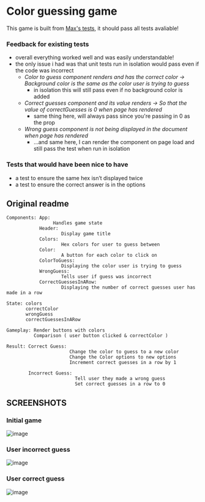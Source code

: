 # Color guessing game  
This game is built from [Max's tests](https://github.com/maxhaggmancmedu/testing-guessing-game), it should pass all tests avaliable!

### Feedback for existing tests
- overall everything worked well and was easily understandable!
- the only issue i had was that unit tests run in isolation would pass even if the code was incorrect
  - *Color to guess component renders and has the correct color → Background color is the same as the color user is trying to guess*
      - in isolation this will still pass even if no background color is added
  - *Correct guesses component and its value renders → So that the value of correctGuesses is 0 when page has rendered*
      - same thing here, will always pass since you're passing in 0 as the prop
  - *Wrong guess component is not being displayed in the document when page has rendered*
      - ...and same here, I can render the component on page load and still pass the test when run in isolation

### Tests that would have been nice to have
- a test to ensure the same hex isn’t displayed twice
- a test to ensure the correct answer is in the options

## Original readme

    Components: App: 
                     Handles game state
                Header:
                        Display game title 
                Colors: 
                        Hex colors for user to guess between
                Color: 
                        A button for each color to click on
                ColorToGuess: 
                        Displaying the color user is trying to guess
                WrongGuess:
                        Tells user if guess was incorrect
                CorrectGuessesInARow:
                        Displaying the number of correct guesses user has made in a row                

    State: colors
           correctColor
           wrongGuess
           correctGuessesInARow 

    Gameplay: Render buttons with colors
              Comparison ( user button clicked & correctColor )

    Result: Correct Guess: 
                           Change the color to guess to a new color
                           Change the Color options to new options
                           Increment correct guesses in a row by 1     
    
            Incorrect Guess: 
                             Tell user they made a wrong guess
                             Set correct guesses in a row to 0  

## SCREENSHOTS

### Initial game
![image](https://github.com/maxhaggmancmedu/testing-guessing-game/assets/116894648/616e445c-5f22-4042-87d5-99523a67d7cd)



### User incorrect guess
![image](https://github.com/maxhaggmancmedu/testing-guessing-game/assets/116894648/dd836e29-553c-4b0c-93ad-ac2126da682c)


### User correct guess
![image](https://github.com/maxhaggmancmedu/testing-guessing-game/assets/116894648/ba9518e6-65ac-4295-a06a-4f045f67647d)




  
